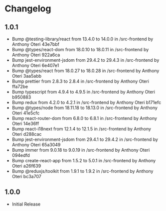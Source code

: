 # Changelog

## 1.0.1

* Bump @testing-library/react from 13.4.0 to 14.0.0 in /src-frontend by Anthony Oteri 43e7bbf
* Bump @types/react-dom from 18.0.10 to 18.0.11 in /src-frontend by Anthony Oteri 922a6ca
* Bump jest-environment-jsdom from 29.4.2 to 29.4.3 in /src-frontend by Anthony Oteri 6e407e1
* Bump @types/react from 18.0.27 to 18.0.28 in /src-frontend by Anthony Oteri 3aa5abb
* Bump prettier from 2.8.3 to 2.8.4 in /src-frontend by Anthony Oteri ffa72be
* Bump typescript from 4.9.4 to 4.9.5 in /src-frontend by Anthony Oteri b950883
* Bump redux from 4.2.0 to 4.2.1 in /src-frontend by Anthony Oteri b171efc
* Bump @types/node from 18.11.18 to 18.13.0 in /src-frontend by Anthony Oteri 41e5cfc
* Bump react-router-dom from 6.8.0 to 6.8.1 in /src-frontend by Anthony Oteri 14e36ff
* Bump react-i18next from 12.1.4 to 12.1.5 in /src-frontend by Anthony Oteri d288cac
* Bump jest-environment-jsdom from 29.4.1 to 29.4.2 in /src-frontend by Anthony Oteri 65a3049
* Bump immer from 9.0.18 to 9.0.19 in /src-frontend by Anthony Oteri 094edfd
* Bump create-react-app from 1.5.2 to 5.0.1 in /src-frontend by Anthony Oteri a26f639
* Bump @reduxjs/toolkit from 1.9.1 to 1.9.2 in /src-frontend by Anthony Oteri bc3a707

## 1.0.0

* Initial Release
